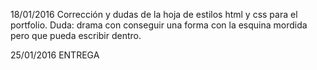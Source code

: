 18/01/2016
  Corrección y dudas de la hoja de estilos html y css para el portfolio.
  Duda: drama con conseguir una forma con la esquina mordida pero que pueda escribir dentro.
  
25/01/2016
  ENTREGA
